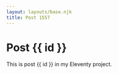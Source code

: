 ```yaml
---
layout: layouts/base.njk
title: Post 1557
---
```


# Post {{ id }}

This is post {{ id }} in my Eleventy project.
